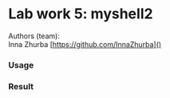 # Lab work 5: myshell2
Authors (team):<br>Inna Zhurba [https://github.com/InnaZhurba]()<br>

### Usage



### Result

